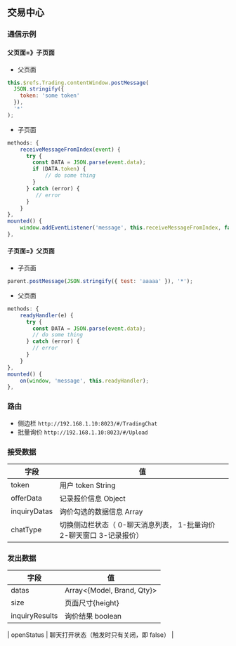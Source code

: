 ## 交易中心

### 通信示例

#### 父页面=》子页面

- 父页面

```javascript
this.$refs.Trading.contentWindow.postMessage(
  JSON.stringify({
    token: 'some token'
  }),
  '*'
);
```

- 子页面

```javascript
methods: {
    receiveMessageFromIndex(event) {
      try {
        const DATA = JSON.parse(event.data);
        if (DATA.token) {
            // do some thing
        }
      } catch (error) {
         // error
      }
    }
},
mounted() {
    window.addEventListener('message', this.receiveMessageFromIndex, false);
},
```

#### 子页面=》父页面

- 子页面

```javascript
parent.postMessage(JSON.stringify({ test: 'aaaaa' }), '*');
```

- 父页面

```javascript
methods: {
    readyHandler(e) {
      try {
        const DATA = JSON.parse(event.data);
        // do some thing
      } catch (error) {
        // error
      }
    }
},
mounted() {
    on(window, 'message', this.readyHandler);
},
```

### 路由

- 侧边栏 `http://192.168.1.10:8023/#/TradingChat`
- 批量询价 `http://192.168.1.10:8023/#/Upload`

### 接受数据

| 字段         | 值                                                                   |
| ------------ | -------------------------------------------------------------------- |
| token        | 用户 token String                                                    |
| offerData    | 记录报价信息 Object                                                  |
| inquiryDatas | 询价勾选的数据信息 Array                                             |
| chatType     | 切换侧边栏状态（ 0-聊天消息列表， 1-批量询价 2-聊天窗口 3-记录报价） |

### 发出数据

| 字段           | 值                         |
| -------------- | -------------------------- |
| datas          | Array<{Model, Brand, Qty}> |
| size           | 页面尺寸{height}           |
| inquiryResults | 询价结果 boolean           |

| openStatus | 聊天打开状态（触发时只有关闭，即 false） |
